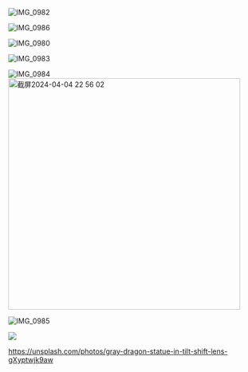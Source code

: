 ![IMG_0982](https://github.com/ahong2006/VideoGames/assets/124577520/fe762a65-22ba-4277-9611-286d699acaed)



![IMG_0986](https://github.com/ahong2006/VideoGames/assets/124577520/48c34e92-67ec-4449-931b-898f05ad31dd)



![IMG_0980](https://github.com/ahong2006/VideoGames/assets/124577520/617740e9-eee3-41e1-8454-fb291d4fa409)



![IMG_0983](https://github.com/ahong2006/VideoGames/assets/124577520/863a79b9-c8e0-4282-828e-fe107afc289c)



![IMG_0984](https://github.com/ahong2006/VideoGames/assets/124577520/f73e9cba-5da2-4c12-82a0-c70516adaa17)
<img width="465" alt="截屏2024-04-04 22 56 02" src="https://github.com/ahong2006/VideoGames/assets/124577520/484c3288-15fd-413a-9a6e-a4bece8bee6f">



![IMG_0985](https://github.com/ahong2006/VideoGames/assets/124577520/638f8e3a-6a53-4f7a-8786-8465d6b47dc9)



![](https://github.com/ahong2006/VideoGames/assets/124577520/1d812ede-aadd-4c02-a577-3a9192ad5027")


https://unsplash.com/photos/gray-dragon-statue-in-tilt-shift-lens-gXyptwjk9aw


